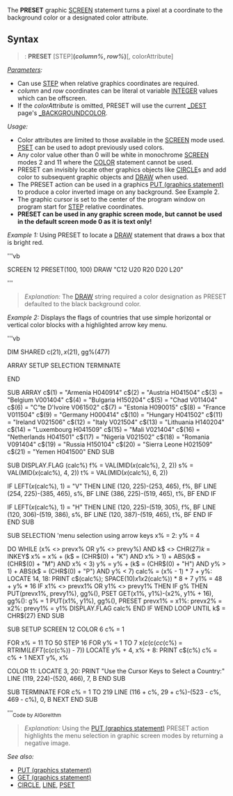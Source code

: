 The **PRESET** graphic [SCREEN](SCREEN) statement turns a pixel at a coordinate to the background color or a designated color attribute.


## Syntax

> : **PRESET** [STEP]**(***column%*, *row%***)**[, colorAttribute]


*[Parameters](Parameters):*
* Can use [STEP](STEP) when relative graphics coordinates are required.
* *column* and *row* coordinates can be literal ot variable [INTEGER](INTEGER) values which can be offscreen. 
* If the *colorAttribute* is omitted, PRESET will use the current [_DEST](_DEST) page's [_BACKGROUNDCOLOR](_BACKGROUNDCOLOR).


*Usage:*
* Color attributes are limited to those available in the [SCREEN](SCREEN) mode used. [PSET](PSET) can be used to adopt previously used colors.
* Any color value other than 0 will be white in monochrome [SCREEN](SCREEN) modes 2 and 11 where the [COLOR](COLOR) statement cannot be used.
* PRESET can invisibly locate other graphics objects like [CIRCLE](CIRCLE)s and add color to subsequent graphic objects and [DRAW](DRAW) when used.
* The PRESET action can be used in a graphics [PUT (graphics statement)](PUT (graphics statement)) to produce a color inverted image on any background. See Example 2.
* The graphic cursor is set to the center of the program window on program start for [STEP](STEP) relative coordinates.
* **PRESET can be used in any graphic screen mode, but cannot be used in the default screen mode 0 as it is text only!** 


*Example 1:* Using PRESET to locate a [DRAW](DRAW) statement that draws a box that is bright red.

'''vb

SCREEN 12
PRESET(100, 100)
DRAW "C12 U20 R20 D20 L20" 

'''
> *Explanation:* The [DRAW](DRAW) string required a color designation as PRESET defaulted to the black background color. 



*Example 2:* Displays the flags of countries that use simple horizontal or vertical color blocks with a highlighted arrow key menu.

'''vb

DIM SHARED c$(21), x$(21), gg%(477)

ARRAY
SETUP
SELECTION
TERMINATE

END

SUB ARRAY
c$(1) = "Armenia H040914"
c$(2) = "Austria H041504"
c$(3) = "Belgium V001404"
c$(4) = "Bulgaria H150204"
c$(5) = "Chad V011404"
c$(6) = "C“te D'Ivoire V061502"
c$(7) = "Estonia H090015"
c$(8) = "France V011504"
c$(9) = "Germany H000414"
c$(10) = "Hungary H041502"
c$(11) = "Ireland V021506"
c$(12) = "Italy V021504"
c$(13) = "Lithuania H140204"
c$(14) = "Luxembourg H041509"
c$(15) = "Mali V021404"
c$(16) = "Netherlands H041501"
c$(17) = "Nigeria V021502"
c$(18) = "Romania V091404"
c$(19) = "Russia H150104"
c$(20) = "Sierra Leone H021509"
c$(21) = "Yemen H041500"
END SUB

SUB DISPLAY.FLAG (calc%)
f% = VAL(MID$(x$(calc%), 2, 2))
s% = VAL(MID$(x$(calc%), 4, 2))
t% = VAL(MID$(x$(calc%), 6, 2))

IF LEFT$(x$(calc%), 1) = "V" THEN
  LINE (120, 225)-(253, 465), f%, BF
  LINE (254, 225)-(385, 465), s%, BF
  LINE (386, 225)-(519, 465), t%, BF
END IF

IF LEFT$(x$(calc%), 1) = "H" THEN
  LINE (120, 225)-(519, 305), f%, BF
  LINE (120, 306)-(519, 386), s%, BF
  LINE (120, 387)-(519, 465), t%, BF
END IF
END SUB

SUB SELECTION 'menu selection using arrow keys
x% = 2: y% = 4

DO
  WHILE (x% <> prevx% OR y% <> prevy%) AND k$ <> CHR$(27)
    k$ = INKEY$
    x% = x% + (k$ = (CHR$(0) + "K") AND x% > 1) + ABS(k$ = (CHR$(0) + "M") AND x% < 3)
    y% = y% + (k$ = (CHR$(0) + "H") AND y% > 1) + ABS(k$ = (CHR$(0) + "P") AND y% < 7)
    calc% = (x% - 1) * 7 + y%: LOCATE 14, 18: PRINT c$(calc%); SPACE$(10)
    x1% = 140 + (x% - 1) * 128
    x2% = x1% + LEN(c$(calc%)) * 8 + 7
    y1% = 48 + y% * 16
    IF x1% <> prevx1% OR y1% <> prevy1% THEN
      IF g% THEN PUT(prevx1%, prevy1%), gg%(), PSET
      GET(x1%, y1%)-(x2%, y1% + 16), gg%(): g% = 1
      PUT(x1%, y1%), gg%(), PRESET
      prevx1% = x1%: prevx2% = x2%: prevy1% = y1%
      DISPLAY.FLAG calc%
    END IF
  WEND
LOOP UNTIL k$ = CHR$(27)
END SUB

SUB SETUP
SCREEN 12
COLOR 6
c% = 1

FOR x% = 11 TO 50 STEP 16
  FOR y% = 1 TO 7
    x$(c%) = RIGHT$(c$(c%), 7)
    c$(c%) = RTRIM$(LEFT$(c$(c%), LEN(c$(c%)) - 7))
    LOCATE y% + 4, x% + 8: PRINT c$(c%)
    c% = c% + 1
NEXT y%, x%

COLOR 11: LOCATE 3, 20: PRINT "Use the Cursor Keys to Select a Country:"
LINE (119, 224)-(520, 466), 7, B
END SUB

SUB TERMINATE
FOR c% = 1 TO 219
  LINE (116 + c%, 29 + c%)-(523 - c%, 469 - c%), 0, B
NEXT
END SUB

'''<sub>Code by AlGoreIthm</sub>
>  *Explanation:* Using the [PUT (graphics statement)](PUT (graphics statement)) PRESET action highlights the menu selection in graphic screen modes by returning a negative image.
 

*See also:* 

* [PUT (graphics statement)](PUT (graphics statement))
* [GET (graphics statement)](GET (graphics statement))
* [CIRCLE](CIRCLE), [LINE](LINE), [PSET](PSET)




